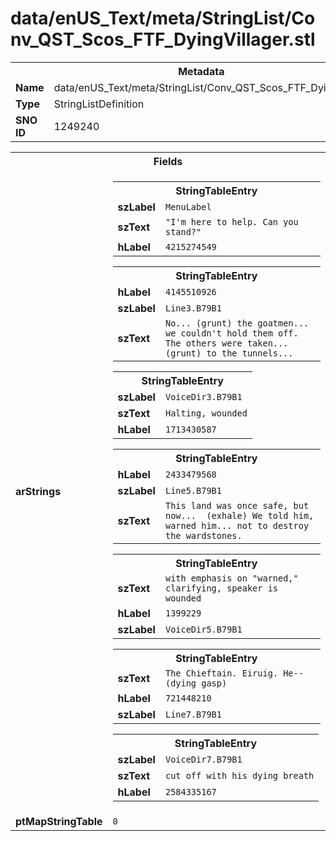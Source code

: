 <h1>data/enUS_Text/meta/StringList/Conv_QST_Scos_FTF_DyingVillager.stl</h1><table><tr><th colspan="100%">Metadata</th></tr><tr><td><b>Name</b></td><td>data/enUS_Text/meta/StringList/Conv_QST_Scos_FTF_DyingVillager.stl</td></tr><tr><td><b>Type</b></td><td>StringListDefinition</td></tr><tr><td><b>SNO ID</b></td><td>1249240</td></tr></table>

<table><tr><th colspan="100%">Fields</th></tr><tr><td><b>arStrings</b></td><td><table><tr><th colspan="100%">StringTableEntry</th></tr><tr><td><b>szLabel</b></td><td><code>MenuLabel</code></td></tr><tr><td><b>szText</b></td><td><code>"I'm here to help. Can you stand?"</code></td></tr><tr><td><b>hLabel</b></td><td><code>4215274549</code></td></tr></table>


<table><tr><th colspan="100%">StringTableEntry</th></tr><tr><td><b>hLabel</b></td><td><code>4145510926</code></td></tr><tr><td><b>szLabel</b></td><td><code>Line3.B79B1</code></td></tr><tr><td><b>szText</b></td><td><code>No... (grunt) the goatmen... we couldn't hold them off. The others were taken... (grunt) to the tunnels...</code></td></tr></table>


<table><tr><th colspan="100%">StringTableEntry</th></tr><tr><td><b>szLabel</b></td><td><code>VoiceDir3.B79B1</code></td></tr><tr><td><b>szText</b></td><td><code>Halting, wounded</code></td></tr><tr><td><b>hLabel</b></td><td><code>1713430587</code></td></tr></table>


<table><tr><th colspan="100%">StringTableEntry</th></tr><tr><td><b>hLabel</b></td><td><code>2433479568</code></td></tr><tr><td><b>szLabel</b></td><td><code>Line5.B79B1</code></td></tr><tr><td><b>szText</b></td><td><code>This land was once safe, but now...  (exhale) We told him, warned him... not to destroy the wardstones.</code></td></tr></table>


<table><tr><th colspan="100%">StringTableEntry</th></tr><tr><td><b>szText</b></td><td><code>with emphasis on "warned," clarifying, speaker is wounded</code></td></tr><tr><td><b>hLabel</b></td><td><code>1399229</code></td></tr><tr><td><b>szLabel</b></td><td><code>VoiceDir5.B79B1</code></td></tr></table>


<table><tr><th colspan="100%">StringTableEntry</th></tr><tr><td><b>szText</b></td><td><code>The Chieftain. Eiruig. He-- (dying gasp)</code></td></tr><tr><td><b>hLabel</b></td><td><code>721448210</code></td></tr><tr><td><b>szLabel</b></td><td><code>Line7.B79B1</code></td></tr></table>


<table><tr><th colspan="100%">StringTableEntry</th></tr><tr><td><b>szLabel</b></td><td><code>VoiceDir7.B79B1</code></td></tr><tr><td><b>szText</b></td><td><code>cut off with his dying breath</code></td></tr><tr><td><b>hLabel</b></td><td><code>2584335167</code></td></tr></table>


</td></tr><tr><td><b>ptMapStringTable</b></td><td><code>0</code></td></tr></table>

